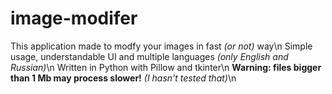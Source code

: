 # image-modifer
This application made to modfy your images in fast _(or not)_ way\n
Simple usage, understandable UI and multiple languages _(only English and Russian)_\n
Written in Python with Pillow and tkinter\n
**Warning: files bigger than 1 Mb may process slower!** _(I hasn't tested that)_\n
